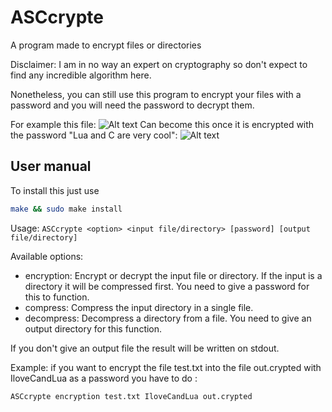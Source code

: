 ﻿# ASCcrypte
A program made to encrypt files or directories

Disclaimer: I am in no way an expert on cryptography so don't expect to find any incredible algorithm here.

Nonetheless, you can still use this program to encrypt your files with a password and you will need the password to decrypt them.

For example this file:
![Alt text](https://i.imgur.com/7afNExc.png "A file from this software")
Can become this once it is encrypted with the password "Lua and C are very cool":
![Alt text](https://i.imgur.com/x67DJSJ.png "Lua and C are indeed very cool!")

## User manual
To install this just use 
```bash
make && sudo make install
```

Usage: `ASCcrypte <option> <input file/directory> [password] [output file/directory]`

Available options:
* encryption: Encrypt or decrypt the input file or directory. If the input is a directory it will be compressed first. You need to give a password for this to function.
* compress: Compress the input directory in a single file.
* decompress: Decompress a directory from a file. You need to give an output directory for  this function.

If you don't give an output file the result will be written on stdout.

Example: if you want to encrypt the file test.txt into the file out.crypted with IloveCandLua as a password you have to do :
```bash
ASCcrypte encryption test.txt IloveCandLua out.crypted
```

